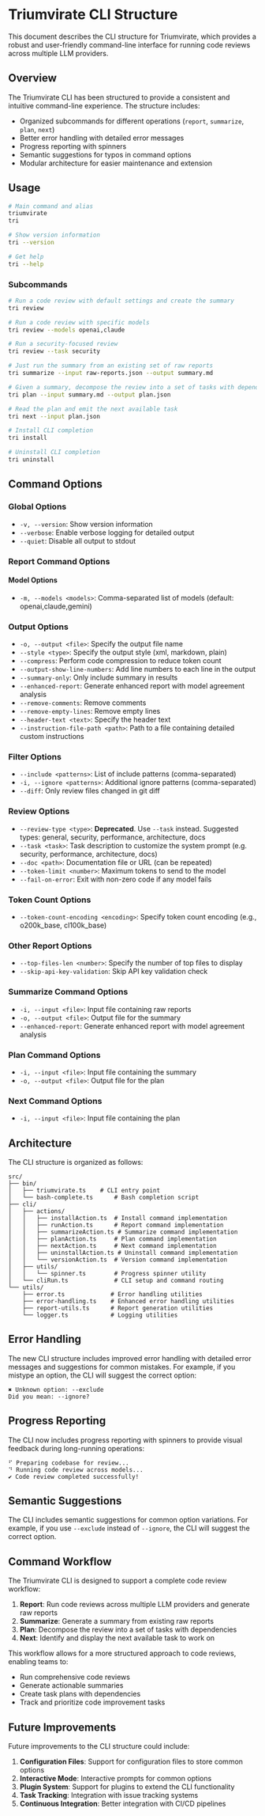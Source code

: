 # Triumvirate CLI Structure

This document describes the CLI structure for Triumvirate, which provides a robust and user-friendly command-line interface for running code reviews across multiple LLM providers.

## Overview

The Triumvirate CLI has been structured to provide a consistent and intuitive command-line experience. The structure includes:

- Organized subcommands for different operations (`report`, `summarize`, `plan`, `next`)
- Better error handling with detailed error messages
- Progress reporting with spinners
- Semantic suggestions for typos in command options
- Modular architecture for easier maintenance and extension

## Usage

```bash
# Main command and alias
triumvirate
tri

# Show version information
tri --version

# Get help
tri --help
```

### Subcommands

```bash
# Run a code review with default settings and create the summary
tri review

# Run a code review with specific models
tri review --models openai,claude

# Run a security-focused review
tri review --task security

# Just run the summary from an existing set of raw reports
tri summarize --input raw-reports.json --output summary.md

# Given a summary, decompose the review into a set of tasks with dependencies
tri plan --input summary.md --output plan.json

# Read the plan and emit the next available task
tri next --input plan.json

# Install CLI completion
tri install

# Uninstall CLI completion
tri uninstall
```

## Command Options

### Global Options

- `-v, --version`: Show version information
- `--verbose`: Enable verbose logging for detailed output
- `--quiet`: Disable all output to stdout

### Report Command Options

#### Model Options

- `-m, --models <models>`: Comma-separated list of models (default: openai,claude,gemini)

### Output Options

- `-o, --output <file>`: Specify the output file name
- `--style <type>`: Specify the output style (xml, markdown, plain)
- `--compress`: Perform code compression to reduce token count
- `--output-show-line-numbers`: Add line numbers to each line in the output
- `--summary-only`: Only include summary in results
- `--enhanced-report`: Generate enhanced report with model agreement analysis
- `--remove-comments`: Remove comments
- `--remove-empty-lines`: Remove empty lines
- `--header-text <text>`: Specify the header text
- `--instruction-file-path <path>`: Path to a file containing detailed custom instructions

### Filter Options

- `--include <patterns>`: List of include patterns (comma-separated)
- `-i, --ignore <patterns>`: Additional ignore patterns (comma-separated)
- `--diff`: Only review files changed in git diff

### Review Options

- `--review-type <type>`: **Deprecated**. Use `--task` instead. Suggested types: general, security, performance, architecture, docs
- `--task <task>`: Task description to customize the system prompt (e.g. security, performance, architecture, docs)
- `--doc <path>`: Documentation file or URL (can be repeated)
- `--token-limit <number>`: Maximum tokens to send to the model
- `--fail-on-error`: Exit with non-zero code if any model fails

### Token Count Options

- `--token-count-encoding <encoding>`: Specify token count encoding (e.g., o200k_base, cl100k_base)

### Other Report Options

- `--top-files-len <number>`: Specify the number of top files to display
- `--skip-api-key-validation`: Skip API key validation check

### Summarize Command Options

- `-i, --input <file>`: Input file containing raw reports
- `-o, --output <file>`: Output file for the summary
- `--enhanced-report`: Generate enhanced report with model agreement analysis

### Plan Command Options

- `-i, --input <file>`: Input file containing the summary
- `-o, --output <file>`: Output file for the plan

### Next Command Options

- `-i, --input <file>`: Input file containing the plan

## Architecture

The CLI structure is organized as follows:

```text
src/
├── bin/
│   ├── triumvirate.ts    # CLI entry point
│   └── bash-complete.ts      # Bash completion script
├── cli/
│   ├── actions/
│   │   ├── installAction.ts  # Install command implementation
│   │   ├── runAction.ts      # Report command implementation
│   │   ├── summarizeAction.ts # Summarize command implementation
│   │   ├── planAction.ts     # Plan command implementation
│   │   ├── nextAction.ts     # Next command implementation
│   │   ├── uninstallAction.ts # Uninstall command implementation
│   │   └── versionAction.ts  # Version command implementation
│   ├── utils/
│   │   └── spinner.ts        # Progress spinner utility
│   └── cliRun.ts             # CLI setup and command routing
└── utils/
    ├── error.ts             # Error handling utilities
    ├── error-handling.ts    # Enhanced error handling utilities
    ├── report-utils.ts      # Report generation utilities
    └── logger.ts            # Logging utilities
```

## Error Handling

The new CLI structure includes improved error handling with detailed error messages and suggestions for common mistakes. For example, if you mistype an option, the CLI will suggest the correct option:

```text
✖ Unknown option: --exclude
Did you mean: --ignore?
```

## Progress Reporting

The CLI now includes progress reporting with spinners to provide visual feedback during long-running operations:

```text
⠋ Preparing codebase for review...
⠙ Running code review across models...
✔ Code review completed successfully!
```

## Semantic Suggestions

The CLI includes semantic suggestions for common option variations. For example, if you use `--exclude` instead of `--ignore`, the CLI will suggest the correct option.

## Command Workflow

The Triumvirate CLI is designed to support a complete code review workflow:

1. **Report**: Run code reviews across multiple LLM providers and generate raw reports
2. **Summarize**: Generate a summary from existing raw reports
3. **Plan**: Decompose the review into a set of tasks with dependencies
4. **Next**: Identify and display the next available task to work on

This workflow allows for a more structured approach to code reviews, enabling teams to:

- Run comprehensive code reviews
- Generate actionable summaries
- Create task plans with dependencies
- Track and prioritize code improvement tasks

## Future Improvements

Future improvements to the CLI structure could include:

1. **Configuration Files**: Support for configuration files to store common options
2. **Interactive Mode**: Interactive prompts for common options
3. **Plugin System**: Support for plugins to extend the CLI functionality
4. **Task Tracking**: Integration with issue tracking systems
5. **Continuous Integration**: Better integration with CI/CD pipelines
